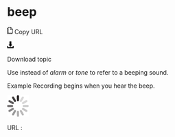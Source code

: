 # beep

![Copy URL](media/beep/Copy.png)
Copy URL

![Download](media/beep/Download.png)

Download topic

Use instead of *alarm* or *tone* to refer to a beeping sound.

Example Recording begins when you hear the beep.

![In progress](media/beep/activity-large.gif)

URL :
